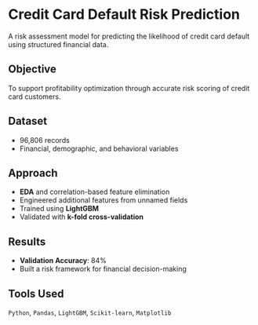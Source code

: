 

#  Credit Card Default Risk Prediction

A risk assessment model for predicting the likelihood of credit card default using structured financial data.

## Objective
To support profitability optimization through accurate risk scoring of credit card customers.

## Dataset
- 96,806 records
- Financial, demographic, and behavioral variables

## Approach
- **EDA** and correlation-based feature elimination
- Engineered additional features from unnamed fields
- Trained using **LightGBM**
- Validated with **k-fold cross-validation**

## Results
- **Validation Accuracy**: 84%
- Built a risk framework for financial decision-making

## Tools Used
`Python`, `Pandas`, `LightGBM`, `Scikit-learn`, `Matplotlib`


